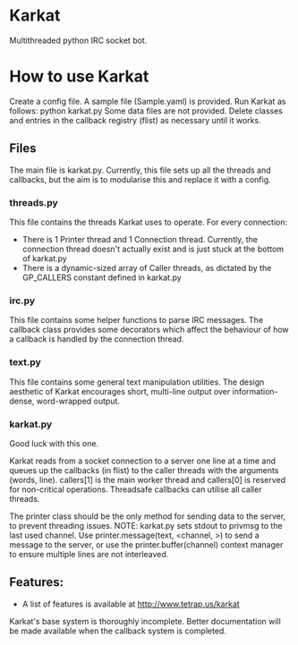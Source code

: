 Karkat
======

Multithreaded python IRC socket bot.

# How to use Karkat
Create a config file. A sample file (Sample.yaml) is provided. Run Karkat as follows: python karkat.py <config>
Some data files are not provided. Delete classes and entries in the callback registry (flist) as necessary until it works.

## Files
The main file is karkat.py. Currently, this file sets up all the threads and callbacks, but the aim is to modularise this and replace it with a config.

### threads.py 

This file contains the threads Karkat uses to operate. For every connection:
- There is 1 Printer thread and 1 Connection thread. Currently, the connection thread doesn't actually exist and is just stuck at the bottom of karkat.py
- There is a dynamic-sized array of Caller threads, as dictated by the GP_CALLERS constant defined in karkat.py

### irc.py
This file contains some helper functions to parse IRC messages. The callback class provides some decorators which affect the behaviour of how a callback is handled by the connection thread.

### text.py
This file contains some general text manipulation utilities. The design aesthetic of Karkat encourages short, multi-line output over information-dense, word-wrapped output.

### karkat.py
Good luck with this one.

Karkat reads from a socket connection to a server one line at a time and queues up the callbacks (in flist) to the caller threads with the arguments (words, line). callers[1] is the main worker thread and callers[0] is reserved for non-critical operations. Threadsafe callbacks can utilise all caller threads.

The printer class should be the only method for sending data to the server, to prevent threading issues. NOTE: karkat.py sets stdout to privmsg to the last used channel. 
Use printer.message(text, <channel, <method>>) to send a message to the server, or use the printer.buffer(channel) context manager to ensure multiple lines are not interleaved.


## Features:
- A list of features is available at http://www.tetrap.us/karkat

Karkat's base system is thoroughly incomplete. Better documentation will be made available when the callback system is completed.